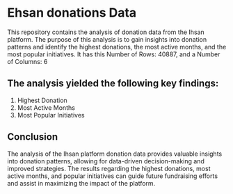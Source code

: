 # Ehsan donations Data 

This repository contains the analysis of donation data from the Ihsan platform. The purpose of this analysis is to gain insights into donation patterns and identify the highest donations, the most active months, and the most popular initiatives.
It has this Number of Rows:  40887, and a Number of Columns:  6

## The analysis yielded the following key findings:
1. Highest Donation
2. Most Active Months
3. Most Popular Initiatives

## Conclusion

The analysis of the Ihsan platform donation data provides valuable insights into donation patterns, allowing for data-driven decision-making and improved strategies. The results regarding the highest donations, most active months, and popular initiatives can guide future fundraising efforts and assist in maximizing the impact of the platform.
